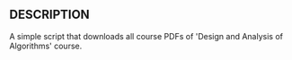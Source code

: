 DESCRIPTION 
-----------

A simple script that downloads all course PDFs of 'Design and Analysis of Algorithms' course.